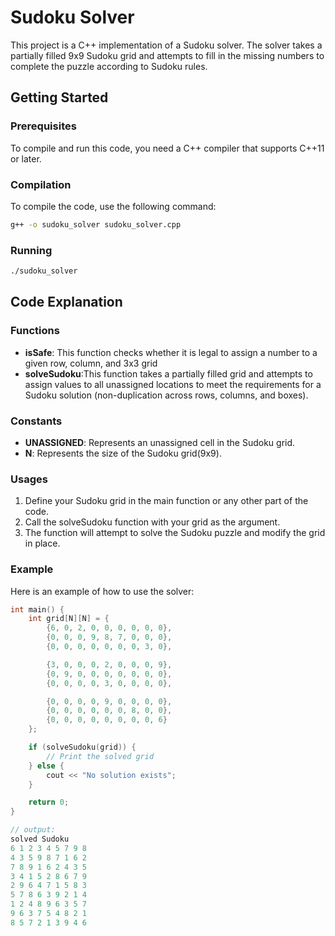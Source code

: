 # Sudoku Solver

This project is a C++ implementation of a Sudoku solver. The solver takes a partially filled 9x9 Sudoku grid and attempts to fill in the missing numbers to complete the puzzle according to Sudoku rules.

## Getting Started

### Prerequisites

To compile and run this code, you need a C++ compiler that supports C++11 or later.

### Compilation

To compile the code, use the following command:

```sh
g++ -o sudoku_solver sudoku_solver.cpp

```

### Running
```sh
./sudoku_solver
```
## Code Explanation
### Functions
* **isSafe**: This function checks whether it is legal to assign a number to a given row, column, and 3x3 grid
* **solveSudoku**:This function takes a partially filled grid and attempts to assign values to all unassigned locations to meet the requirements for a Sudoku solution (non-duplication across rows, columns, and boxes).

### Constants
* **UNASSIGNED**: Represents an unassigned cell in the Sudoku grid.
* **N**: Represents the size of the Sudoku grid(9x9).

### Usages
1. Define your Sudoku grid in the main function or any other part of the code.
2. Call the solveSudoku function with your grid as the argument.
3. The function will attempt to solve the Sudoku puzzle and modify the grid in place.


### Example
Here is an example of how to use the solver:

```cpp
int main() {
    int grid[N][N] = {
        {6, 0, 2, 0, 0, 0, 0, 0, 0},
        {0, 0, 0, 9, 8, 7, 0, 0, 0},
        {0, 0, 0, 0, 0, 0, 0, 3, 0},

        {3, 0, 0, 0, 2, 0, 0, 0, 9},
        {0, 9, 0, 0, 0, 0, 0, 0, 0},
        {0, 0, 0, 0, 3, 0, 0, 0, 0},

        {0, 0, 0, 0, 9, 0, 0, 0, 0},
        {0, 0, 0, 0, 0, 0, 8, 0, 0},
        {0, 0, 0, 0, 0, 0, 0, 0, 6}
    };

    if (solveSudoku(grid)) {
        // Print the solved grid
    } else {
        cout << "No solution exists";
    }

    return 0;
}

// output:
solved Sudoku
6 1 2 3 4 5 7 9 8 
4 3 5 9 8 7 1 6 2 
7 8 9 1 6 2 4 3 5 
3 4 1 5 2 8 6 7 9 
2 9 6 4 7 1 5 8 3 
5 7 8 6 3 9 2 1 4 
1 2 4 8 9 6 3 5 7 
9 6 3 7 5 4 8 2 1
8 5 7 2 1 3 9 4 6
